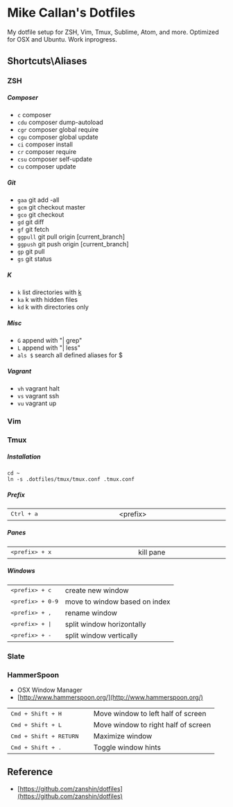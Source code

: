 # Mike Callan's Dotfiles

My dotfile setup for ZSH, Vim, Tmux, Sublime, Atom, and more. Optimized for OSX and Ubuntu. Work inprogress.

## Shortcuts\Aliases

### ZSH

##### Composer

- `c` composer
- `cdu` composer dump-autoload
- `cgr` composer global require
- `cgu` composer global update
- `ci` composer install
- `cr` composer require
- `csu` composer self-update
- `cu` composer update

##### Git

- `gaa` git add -all
- `gcm` git checkout master
- `gco` git checkout
- `gd` git diff
- `gf` git fetch
- `ggpull` git pull origin [current_branch]
- `ggpush` git push origin [current_branch]
- `gp` git pull
- `gs` git status

##### K

- `k` list directories with [k](https://github.com/rimraf/k)
- `ka` k with hidden files
- `kd` k with directories only

##### Misc

- `G` append with "| grep"
- `L` append with "| less"
- `als $` search all defined aliases for $

##### Vagrant

- `vh` vagrant halt
- `vs` vagrant ssh
- `vu` vagrant up

### Vim

### Tmux

##### Installation

    cd ~
    ln -s .dotfiles/tmux/tmux.conf .tmux.conf

##### Prefix

<table style="display: table; width: 100%">
    <tr>
        <td><kbd>Ctrl + a</kbd></td>
        <td>&lt;prefix&gt;</td>
    </tr>
</table>

##### Panes

<table style="display: table; width: 100%">
    <tr>
        <td><kbd>&lt;prefix&gt; + x</kbd></td>
        <td>kill pane</td>
    </tr>
</table>


##### Windows

<table>
    <tr>
        <td><kbd>&lt;prefix&gt; + c</kbd></td>
        <td>create new window</td>
    </tr>
    <tr>
        <td><kbd>&lt;prefix&gt; + 0-9</kbd></td>
        <td>move to window based on index</td>
    </tr>
    <tr>
        <td><kbd>&lt;prefix&gt; + ,</kbd></td>
        <td>rename window</td>
    </tr>
    <tr>
        <td><kbd>&lt;prefix&gt; + |</kbd></td>
        <td>split window horizontally</td>
    </tr>
    <tr>
        <td><kbd>&lt;prefix&gt; + -</kbd></td>
        <td>split window vertically</td>
    </tr>
</table>

### Slate

### HammerSpoon

- OSX Window Manager
- [http://www.hammerspoon.org/](http://www.hammerspoon.org/)

<table>
    <tr>
        <td width="40%">
            <kbd>Cmd + Shift + H</kbd>
        </td>
        <td>
            Move window to left half of screen
        </td>
    </tr>
    <tr>
        <td>
            <kbd>Cmd + Shift + L</kbd>
        </td>
        <td>
            Move window to right half of screen
        </td>
    </tr>
    <tr>
        <td>
            <kbd>Cmd + Shift + RETURN</kbd>
        </td>
        <td>
            Maximize window
        </td>
    </tr>
    <tr>
        <td>
            <kbd>Cmd + Shift + . </kbd>
        </td>
        <td>
            Toggle window hints
        </td>
    </tr>
</table>

## Reference

- [https://github.com/zanshin/dotfiles](https://github.com/zanshin/dotfiles)
